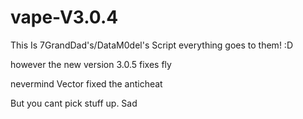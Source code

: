 # vape-V3.0.4
This Is 7GrandDad's/DataM0del's Script everything goes to them! :D

however the new version 3.0.5 fixes fly

nevermind Vector fixed the anticheat

But you cant pick stuff up. Sad
